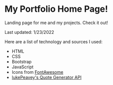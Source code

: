 # My Portfolio Home Page!
Landing page for me and my projects. Check it out!

Last updated: 1/23/2022

Here are a list of technology and sources I used:
* HTML
* CSS
* Bootstrap
* JavaScript
* Icons from [FontAwesome](https://fontawesome.com/)
* [lukePeavey's Quote Generator API](https://github.com/lukePeavey/quotable)
